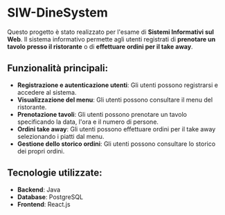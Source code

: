 # SIW-DineSystem

Questo progetto è stato realizzato per l'esame di **Sistemi Informativi sul Web**. Il sistema informativo permette agli utenti registrati di **prenotare un tavolo presso il ristorante** o di **effettuare ordini per il take away**.

## Funzionalità principali:

- **Registrazione e autenticazione utenti**: Gli utenti possono registrarsi e accedere al sistema.
- **Visualizzazione del menu**: Gli utenti possono consultare il menu del ristorante.
- **Prenotazione tavoli**: Gli utenti possono prenotare un tavolo specificando la data, l'ora e il numero di persone.
- **Ordini take away**: Gli utenti possono effettuare ordini per il take away selezionando i piatti dal menu.
- **Gestione dello storico ordini**: Gli utenti possono consultare lo storico dei propri ordini.

## Tecnologie utilizzate:

- **Backend**: Java
- **Database**: PostgreSQL
- **Frontend**: React.js
